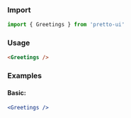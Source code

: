 ### Import

```js static
import { Greetings } from 'pretto-ui'
```

### Usage

```html
<Greetings />
```

### Examples

#### Basic:

```jsx
<Greetings />
```
